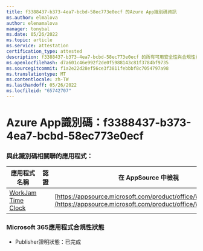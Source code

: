 ```yaml
---
title: f3388437-b373-4ea7-bcbd-58ec773e0ecf 的Azure App識別碼資訊
ms.author: elmalova
author: elenamalova
manager: tonybal
ms.date: 05/26/2022
ms.topic: article
ms.service: attestation
certification_type: attested
description: f3388437-b373-4ea7-bcbd-58ec773e0ecf 的所有可用安全性與合規性資訊。
ms.openlocfilehash: d7a601c46e992f2de0f5988143c81f3784bf9735
ms.sourcegitcommit: f1a2e22d28ef56ce3f3811febbbf8c7054797a98
ms.translationtype: MT
ms.contentlocale: zh-TW
ms.lasthandoff: 05/26/2022
ms.locfileid: "65742707"
---
```

# <a name="azure-app-id-f3388437-b373-4ea7-bcbd-58ec773e0ecf"></a>Azure App識別碼：f3388437-b373-4ea7-bcbd-58ec773e0ecf


### <a name="apps-associated-with-this-id"></a>與此識別碼相關聯的應用程式：
| **應用程式名稱** | **認證** | **在 AppSource 中檢視** |
|--------------|---------------|-----------------------|
| [WorkJam Time Clock](../forward/WA200003620.md) |  | [https://appsource.microsoft.com/product/office/WA200003620](https://appsource.microsoft.com/product/office/WA200003620) |

### <a name="microsoft-365-app-compliance-status"></a>Microsoft 365應用程式合規性狀態
- Publisher證明狀態：已完成

